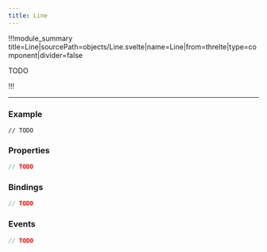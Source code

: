 ```yaml
---
title: Line
---
```


<script lang="ts">
import Wrapper from '$examples/line/Wrapper.svelte'
</script>

!!!module_summary title=Line|sourcePath=objects/Line.svelte|name=Line|from=threlte|type=component|divider=false

TODO

<ExampleWrapper>
  <Wrapper />
</ExampleWrapper>
!!!

---

### Example

```svelte
// TODO
```

### Properties

```ts
// TODO
```

### Bindings

```ts
// TODO
```

### Events

```ts
// TODO
```
